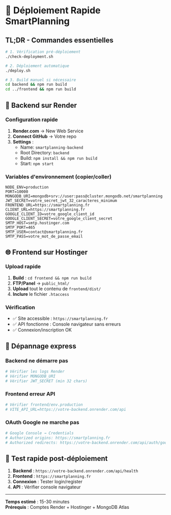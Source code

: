 # 🚀 Déploiement Rapide SmartPlanning

## TL;DR - Commandes essentielles

```bash
# 1. Vérification pré-déploiement
./check-deployment.sh

# 2. Déploiement automatique
./deploy.sh

# 3. Build manuel si nécessaire
cd backend && npm run build
cd ../frontend && npm run build
```

## 🎯 Backend sur Render

### Configuration rapide

1. **Render.com** → New Web Service
2. **Connect GitHub** → Votre repo
3. **Settings** :
   - Name: `smartplanning-backend`
   - Root Directory: `backend`
   - Build: `npm install && npm run build`
   - Start: `npm start`

### Variables d'environnement (copier/coller)

```env
NODE_ENV=production
PORT=10000
MONGODB_URI=mongodb+srv://user:pass@cluster.mongodb.net/smartplanning
JWT_SECRET=votre_secret_jwt_32_caracteres_minimum
FRONTEND_URL=https://smartplanning.fr
CLIENT_URL=https://smartplanning.fr
GOOGLE_CLIENT_ID=votre_google_client_id
GOOGLE_CLIENT_SECRET=votre_google_client_secret
SMTP_HOST=smtp.hostinger.com
SMTP_PORT=465
SMTP_USER=contact@smartplanning.fr
SMTP_PASS=votre_mot_de_passe_email
```

## 🌐 Frontend sur Hostinger

### Upload rapide

1. **Build** : `cd frontend && npm run build`
2. **FTP/Panel** → `public_html/`
3. **Upload** tout le contenu de `frontend/dist/`
4. **Inclure** le fichier `.htaccess`

### Vérification

- ✅ Site accessible : `https://smartplanning.fr`
- ✅ API fonctionne : Console navigateur sans erreurs
- ✅ Connexion/inscription OK

## 🔧 Dépannage express

### Backend ne démarre pas

```bash
# Vérifier les logs Render
# Vérifier MONGODB_URI
# Vérifier JWT_SECRET (min 32 chars)
```

### Frontend erreur API

```bash
# Vérifier frontend/env.production
# VITE_API_URL=https://votre-backend.onrender.com/api
```

### OAuth Google ne marche pas

```bash
# Google Console → Credentials
# Authorized origins: https://smartplanning.fr
# Authorized redirects: https://votre-backend.onrender.com/api/auth/google/callback
```

## 📱 Test rapide post-déploiement

1. **Backend** : `https://votre-backend.onrender.com/api/health`
2. **Frontend** : `https://smartplanning.fr`
3. **Connexion** : Tester login/register
4. **API** : Vérifier console navigateur

---

**Temps estimé** : 15-30 minutes  
**Prérequis** : Comptes Render + Hostinger + MongoDB Atlas

